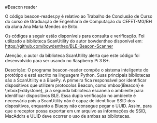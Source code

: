 #Beacon reader

O código beacon-reader.py é relativo ao Trabalho de Conclusão de Curso do curso de Graduação de Engenharia de Computação do CEFET-MG/BH da aluna Ana Maria Mendes de Brito. 

Os códigos a seguir estão disponíveis para consulta e verificação. Foi utilizado a biblioteca ScanUtility do autor bowdentheo disponível em: https://github.com/bowdentheo/BLE-Beacon-Scanner

Atenção, o autor da biblioteca ScanUtility alerta que este código foi desenvolvido para ser usando no Raspberry Pi 3 B+.

Descrição: O programa beacon-reader compõe o sistema inteligente do protótipo e está escrito na linguagem Python. Suas principais bibliotecas são a ScanUtility e a BluePy. 
A primeira fica responsável por identificar dispositivos que utilizem protocolos Beacon, como \mbox{iBeacon} e \mbox{Eddystone}, já a segunda biblioteca 
escaneia o ambiente para identificar dispositivos BLE. Essa dupla verificação no ambiente é necessária pois a ScanUtility não é capaz de identificar SSID 
dos dispositivos, enquanto a Bluepy não consegue pegar o UUID. Assim, para que o receptor possa exportar em um arquivo as informações de SSID, MacAddrs e 
UUID deve ocorrer o uso de ambas as bibliotecas. 